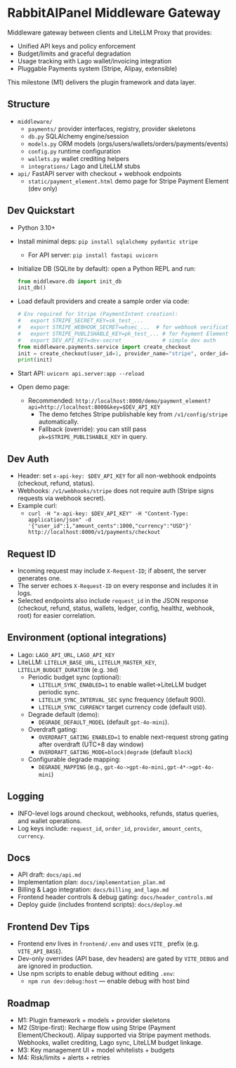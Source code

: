 # RabbitAIPanel Middleware Gateway

Middleware gateway between clients and LiteLLM Proxy that provides:
- Unified API keys and policy enforcement
- Budget/limits and graceful degradation
- Usage tracking with Lago wallet/invoicing integration
- Pluggable Payments system (Stripe, Alipay, extensible)

This milestone (M1) delivers the plugin framework and data layer.

## Structure
- `middleware/`
  - `payments/` provider interfaces, registry, provider skeletons
  - `db.py` SQLAlchemy engine/session
  - `models.py` ORM models (orgs/users/wallets/orders/payments/events)
  - `config.py` runtime configuration
  - `wallets.py` wallet crediting helpers
  - `integrations/` Lago and LiteLLM stubs
- `api/` FastAPI server with checkout + webhook endpoints
  - `static/payment_element.html` demo page for Stripe Payment Element (dev only)

## Dev Quickstart
- Python 3.10+
- Install minimal deps: `pip install sqlalchemy pydantic stripe`
  - For API server: `pip install fastapi uvicorn`
- Initialize DB (SQLite by default): open a Python REPL and run:
  ```py
  from middleware.db import init_db
  init_db()
  ```
- Load default providers and create a sample order via code:
  ```py
  # Env required for Stripe (PaymentIntent creation):
  #   export STRIPE_SECRET_KEY=sk_test_...
  #   export STRIPE_WEBHOOK_SECRET=whsec_...  # for webhook verification
  #   export STRIPE_PUBLISHABLE_KEY=pk_test_... # for Payment Element demo
  #   export DEV_API_KEY=dev-secret             # simple dev auth
  from middleware.payments.service import create_checkout
  init = create_checkout(user_id=1, provider_name="stripe", order_id="ORD-1", amount_cents=1000, currency="USD")
  print(init)
  ```

- Start API: `uvicorn api.server:app --reload`
- Open demo page:
  - Recommended: `http://localhost:8000/demo/payment_element?api=http://localhost:8000&key=$DEV_API_KEY`
    - The demo fetches Stripe publishable key from `/v1/config/stripe` automatically.
    - Fallback (override): you can still pass `pk=$STRIPE_PUBLISHABLE_KEY` in query.

## Dev Auth
- Header: set `x-api-key: $DEV_API_KEY` for all non-webhook endpoints (checkout, refund, status).
- Webhooks: `/v1/webhooks/stripe` does not require auth (Stripe signs requests via webhook secret).
- Example curl:
  - `curl -H "x-api-key: $DEV_API_KEY" -H "Content-Type: application/json" -d '{"user_id":1,"amount_cents":1000,"currency":"USD"}' http://localhost:8000/v1/payments/checkout`

## Request ID
- Incoming request may include `X-Request-ID`; if absent, the server generates one.
- The server echoes `X-Request-ID` on every response and includes it in logs.
- Selected endpoints also include `request_id` in the JSON response (checkout, refund, status, wallets, ledger, config, healthz, webhook, root) for easier correlation.

## Environment (optional integrations)
- Lago: `LAGO_API_URL`, `LAGO_API_KEY`
- LiteLLM: `LITELLM_BASE_URL`, `LITELLM_MASTER_KEY`, `LITELLM_BUDGET_DURATION` (e.g. `30d`)
  - Periodic budget sync (optional):
    - `LITELLM_SYNC_ENABLED=1` to enable wallet→LiteLLM budget periodic sync.
    - `LITELLM_SYNC_INTERVAL_SEC` sync frequency (default 900).
    - `LITELLM_SYNC_CURRENCY` target currency code (default `USD`).
  - Degrade default (demo):
    - `DEGRADE_DEFAULT_MODEL` (default `gpt-4o-mini`).
  - Overdraft gating:
    - `OVERDRAFT_GATING_ENABLED=1` to enable next-request strong gating after overdraft (UTC+8 day window)
    - `OVERDRAFT_GATING_MODE=block|degrade` (default `block`)
  - Configurable degrade mapping:
    - `DEGRADE_MAPPING` (e.g., `gpt-4o->gpt-4o-mini,gpt-4*->gpt-4o-mini`)

## Logging
- INFO-level logs around checkout, webhooks, refunds, status queries, and wallet operations.
- Log keys include: `request_id`, `order_id`, `provider`, `amount_cents`, `currency`.

## Docs
- API draft: `docs/api.md`
- Implementation plan: `docs/implementation_plan.md`
- Billing & Lago integration: `docs/billing_and_lago.md`
 - Frontend header controls & debug gating: `docs/header_controls.md`
 - Deploy guide (includes frontend scripts): `docs/deploy.md`

## Frontend Dev Tips
- Frontend env lives in `frontend/.env` and uses `VITE_` prefix (e.g. `VITE_API_BASE`).
- Dev-only overrides (API base, dev headers) are gated by `VITE_DEBUG` and are ignored in production.
- Use npm scripts to enable debug without editing `.env`:
  - `npm run dev:debug:host` — enable debug with host bind

## Roadmap
- M1: Plugin framework + models + provider skeletons
- M2 (Stripe-first): Recharge flow using Stripe (Payment Element/Checkout). Alipay supported via Stripe payment methods. Webhooks, wallet crediting, Lago sync, LiteLLM budget linkage.
- M3: Key management UI + model whitelists + budgets
- M4: Risk/limits + alerts + retries
